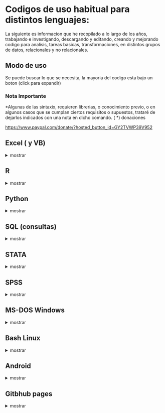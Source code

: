 # Codigos de uso habitual para distintos lenguajes:

La siguiente es informacion que he recopilado a lo largo de los años, trabajando e investigando, descargando y editando, creando y mejorando codigo para analisis, tareas basicas, transformaciones, en distintos grupos de datos, relacionales y no relacionales.

##  Modo de uso
 Se puede buscar lo que se necesita, la mayoria del codigo esta bajo un boton (click para expandir)

### Nota Importante

*Algunas de las sintaxix, requieren librerias, o conocimiento previo, o en algunos casos que se cumplan ciertos requisitos o supuestos, trataré de dejarlos indicados con una nota en dicho comando. ( *)
donaciones

<web> https://www.paypal.com/donate/?hosted_button_id=GY2TVWP39V952 </web>


## Excel ( y VB)

<details><summary> mostrar </summary>
<p> 
 
 </p>
</details>

## R

<details><summary> mostrar </summary>
<p> 
 
 </p>
</details>

## Python

<details><summary> mostrar </summary>
<p> 
 
 </p>
</details>

## SQL (consultas)

<details><summary> mostrar </summary>
<p> 
 
 </p>
</details>

## STATA

<details><summary> mostrar </summary>
<p>
 
 </p>
</details>

## SPSS

<details><summary> mostrar </summary>
<p> 

 </p>
</details>

## MS-DOS Windows

<details><summary> mostrar </summary>
<p> 

  <details><summary>Usar MS-DOS (CMD) o command.com o consola de comandos.</summary>
  <p>

   
   - inicio
   
   - ejecutar o buscar
   
   - cmd
   
   - para ejecutarlo en modo administrador, segundo boton del mouse en el icono de la aplicacion, "ejecutar como administrador" 
   
  </p>
  </details>


 <details><summary> crear textos con detalle de contenido </summary>
<p> 

 
   - cmd
 
   - para ejecutarlo en modo administrador, segundo boton del mouse en el icono de la aplicacion, "ejecutar como administrador" 
 
   - entrar en el directorio que necesito mapear
 
   - <code> tree >nombredearchivo.txt /f /a </code>
 
   - <code> dir /s /w >nombrededirectorio.txt </code>
   
  </p>
  </details>
 
 
 
 
 

  <details><summary>Como cambiar modo de disco duro a AHCI sin formatear:</summary>
  <p></details>

   - cmd (modo admin)
   
   - <code> bcdedit /set {current} safeboot minimal </code>
   
     #### reiniciar a la bios, activar modo ACHI y listo. entrar a windows de nuevo
   
   - cmd
   
   - <code> bcdedit /deletevalue {current} safeboot </code>
   
   - reiniciar

  </p>



  <details><summary>crear .bat para cerrar programas que no se usan </summary>
  <p>  </details>
  (por ejemplo, antes de editar, o usar algun software muy pesado)

   - creamos un archivo de texto, lo renombramos a xxx.bat y escribimos lo siguiente:
   - echo off
   - taskkil /im nombredelproceso.exe /F
   - echo off
   - exit
   
  </p>


  <details><summary>desactivar programas especificos o paquetes en windows10 (11)</summary>
  <p>  </details>

   listar aplicaciones
   

   - <code> DISM /Online /Get–ProvisionedAppxPackages | select–string Packagename </code>
   
   
   desinstalarlas (cambiando nombre del paquete)
   
   - <code> DISM /Online /Remove–ProvisionedAppxPackage /PackageName:PACKAGENAME </code>
   

  </p>




  <details><summary>realizar escaneo, limpieza de estructura de SO windows en cmd</summary>
  <p>  </details>

   - <code> sfc /scannow </code>
   

   - <code> DISM.exe /Online /Cleanup-image /Restorehealth </code>
   

  </p>


   <details><summary>quitar el bloatware de windows 10 o win11</summary>
  <p>  </details>

   - abrir powershell como admin y ejecutar el siguiente codigo:
   
   
   - <code>  iwr -useb https://git.io/debloat|iex </code>

   
   - esto creará un punto de restauracion del sistema, y lanzara un script .bat (descrito en github) con el cual puedes quitar lo innecesario de windows 
   
   
   - acceso al proyecto en github <code> https://gist.github.com/jumarag/738fd121c8f3a37cc6240993853a6977 </code>

  </p>


 
 
 
 </p>
</details>

## Bash Linux

<details><summary>mostrar</summary>
<p>
   <details><summary>herramientas para usar adb y fastboot en linux</summary>
  <p>

  La mayor parte del tiempo he usado distribuciones basadas en debian, por lo que los comandos estan enfocados en ubuntu (probados 2022)
  - sudo apt-get update
  
  - sudo apt-get install android-tools-adb 
  - sudo apt-get install android-tools-fastboot
   
  maquina virtual MACOS:
   - descargar el paquete https://github.com/foxlet/macOS-Simple-KVM/archive/refs/heads/master.zip
   instalar:
      - sudo apt-get install qemu-system qemu-utils python3 python3-pip
   crear una carpeta con espacio suficiente para la maquina virtual (64gb por defecto en estos comandos)
   abrir terminal en la carpeta descarga, ya descomprimida y ejecutar (Agregar --high-sierra, --mojave, por defecto baja catalina)
   - bash jumpstart.sh
   el comando anterior descargará un archivo BaseSystem.img
   crear el archivo que contendrá la maquina virtual
   - qemu-img create -f qcow2 MyDisk.qcow2 64G
   abrir con editor de texto el basic.sh y pegar las siguientes lineas al final (si cambiaron el nombre MyDisk poner el que corresponda:
    -drive id=SystemDisk,if=none,file=MyDisk.qcow2 \
    -device ide-hd,bus=sata.4,drive=SystemDisk \
   en el mismo archivo, se puede editar la memoria y la cantidad de nucleos, hilos.
   
   
   
   

  </p>
  </details>

 </p>
</details>

## Android

<details><summary>mostrar</summary>
<p>
  <details><summary>usar adb</summary>
  <p>
  abrir cmd, navegar a la carpeta de ADB (se debe instalar), o abrir ventana de comandos en dicha carpeta, por ej: cd/adb
  adb devices
  si el dispositivo esta activo, y con modo de depuracion activado via usb, se vera su codigo. en caso contrario habilitarlo en android.

  para iniciar el bootloader (desde android, conectado por usb)
  - adb restart bootloader

  para reiniciar el dispositivo
  - adb restart 
  </p>
  </details>


  <details><summary>desbloquear bootloader (en modo fastboot)</summary>
  <p>

  - fastboot flashing unlock
  - fastboot flashin unlock_critical

  bloquear bootloader % ojo que al desbloquear o bloquear el bootloader el telefono se reinicia de fabrica %

  - fastboot flashing lock
  - fastboot flashing lock_critical


  </p>
  </details>



  <details><summary>otro</summary>
  <p>

    escribir aqui el texto a expandir.

  </p>
  </details>

</p>
</details>

##   Gitbhub pages 

<details><summary> mostrar </summary>
<p> 


  <details><summary>ocultar texto, para expandir al hacer click (collapse), (eliminar los espacios despues de cada <)</summary>
  <p>


   </p>
  </details>

  <details>< summary>click para mostrar</summary>
  <p>
     < details>< summary>click para mostrar< / summary>
    < p>
     escribir aqui el texto a expandir. (sin espacios)
     < /p>
    < /details>

  </p>
  </details>



  <details><summary>usar themes en github</summary>
  <p>

  Para usar themes en github con Ruby, se necesita instalar antes de usar en Fedora usar el siguiente comando antes de realizar el bundle.
   - sudo dnf install ruby ruby-devel openssl-devel redhat-rpm-config @development-tools
   - fuente y otras distros: https://jekyllrb.com/docs/installation/other-linux/

  </p>
  </details>

 
 
 
   <details><summary>insertar imagenes em github (webpage):</summary>
  <p>
  usar ! [comentario] (url) sin espacios,  (el link entre parentesis)
  ejemplo (quitar espacio y se verá la imagen insertada: 

   \ ! [imagen de gatito] ( https:// ejemplo-el-meme-del-gato-en-la-mesa-portada.jpg )


   ![imagen de gatito](https://cdn2.actitudfem.com/media/files/styles/big_img/public/images/2019/08/de-donde-salio-el-meme-del-gato-en-la-mesa-portada.jpg)


    </p>
  </details>

 </p>
</details>
 
